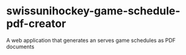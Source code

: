 # swissunihockey-game-schedule-pdf-creator
A web application that generates an serves game schedules as PDF documents
